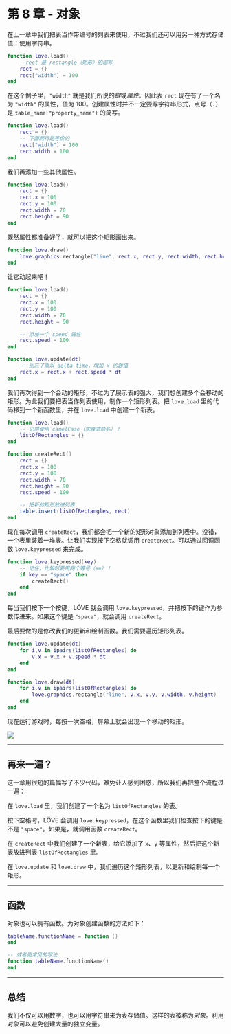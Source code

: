# 第 8 章 - 对象

在上一章中我们把表当作带编号的列表来使用，不过我们还可以用另一种方式存储值：使用字符串。

```lua
function love.load()
    --rect 是 rectangle（矩形）的缩写
    rect = {}
    rect["width"] = 100
end
```

在这个例子里，`"width"` 就是我们所说的*键*或*属性*。因此表 `rect` 现在有了一个名为 `"width"` 的属性，值为 100。创建属性时并不一定要写字符串形式，点号（`.`）是 `table_name["property_name"]` 的简写。

```lua
function love.load()
    rect = {}
    -- 下面两行是等价的
    rect["width"] = 100
    rect.width = 100
end
```

我们再添加一些其他属性。

```lua
function love.load()
    rect = {}
    rect.x = 100
    rect.y = 100
    rect.width = 70
    rect.height = 90
end
```

既然属性都准备好了，就可以把这个矩形画出来。

```lua
function love.draw()
    love.graphics.rectangle("line", rect.x, rect.y, rect.width, rect.height)
end
```

让它动起来吧！

```lua
function love.load()
    rect = {}
    rect.x = 100
    rect.y = 100
    rect.width = 70
    rect.height = 90

    -- 添加一个 speed 属性
    rect.speed = 100
end

function love.update(dt)
    -- 别忘了乘以 delta time，增加 x 的数值
    rect.x = rect.x + rect.speed * dt
end
```

我们再次得到一个会动的矩形，不过为了展示表的强大，我们想创建多个会移动的矩形。为此我们要把表当作列表使用，制作一个矩形列表。把 `love.load` 里的代码移到一个新函数里，并在 `love.load` 中创建一个新表。

```lua
function love.load()
    -- 记得使用 camelCase（驼峰式命名）！
    listOfRectangles = {}
end

function createRect()
    rect = {}
    rect.x = 100
    rect.y = 100
    rect.width = 70
    rect.height = 90
    rect.speed = 100

    -- 把新的矩形放进列表
    table.insert(listOfRectangles, rect)
end
```

现在每次调用 `createRect`，我们都会把一个新的矩形对象添加到列表中。没错，一个表里装着一堆表。让我们实现按下空格就调用 `createRect`。可以通过回调函数 `love.keypressed` 来完成。

```lua
function love.keypressed(key)
    -- 记住，比较时要用两个等号（==）！
    if key == "space" then
        createRect()
    end
end
```

每当我们按下一个按键，LÖVE 就会调用 `love.keypressed`，并把按下的键作为参数传进来。如果这个键是 `"space"`，就会调用 `createRect`。

最后要做的是修改我们的更新和绘制函数。我们需要遍历矩形列表。

```lua
function love.update(dt)
    for i,v in ipairs(listOfRectangles) do
        v.x = v.x + v.speed * dt
    end
end

function love.draw(dt)
    for i,v in ipairs(listOfRectangles) do
        love.graphics.rectangle("line", v.x, v.y, v.width, v.height)
    end
end
```

现在运行游戏时，每按一次空格，屏幕上就会出现一个移动的矩形。

![](/images/book/8/moving_rectangles.gif)

___

## 再来一遍？

这一章用很短的篇幅写了不少代码，难免让人感到困惑，所以我们再把整个流程过一遍：

在 `love.load` 里，我们创建了一个名为 `listOfRectangles` 的表。

按下空格时，LÖVE 会调用 `love.keypressed`，在这个函数里我们检查按下的键是不是 `"space"`。如果是，就调用函数 `createRect`。

在 `createRect` 中我们创建了一个新表，给它添加了 `x`、`y` 等属性，然后把这个新表放进列表 `listOfRectangles` 里。

在 `love.update` 和 `love.draw` 中，我们遍历这个矩形列表，以更新和绘制每一个矩形。

___

## 函数

对象也可以拥有函数。为对象创建函数的方法如下：

```lua
tableName.functionName = function ()
end

-- 或者更常见的写法
function tableName.functionName()
end
```

___

## 总结

我们不仅可以用数字，也可以用字符串来为表存储值。这样的表被称为*对象*。利用对象可以避免创建大量的独立变量。
